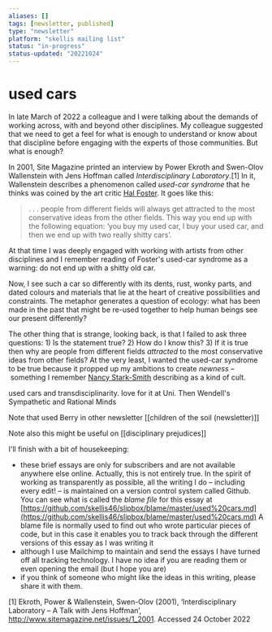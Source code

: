 ```yaml
---
aliases: []
tags: [newsletter, published]
type: "newsletter"
platform: "skellis mailing list"
status: "in-progress"
status-updated: "20221024"
---
```


# used cars

In late March of 2022 a colleague and I were talking about the demands of working across, with and beyond other disciplines. My colleague suggested that we need to get a feel for what is enough to understand or know about that discipline before engaging with the experts of those communities. But what is enough? 

In 2001, Site Magazine printed an interview by Power Ekroth and Swen-Olov Wallenstein with Jens Hoffman called _Interdisciplinary Laboratory_.[1]  In it, Wallenstein describes a phenomenon called _used-car syndrome_ that he thinks was coined by the art critic [Hal Foster](https://en.wikipedia.org/wiki/Hal_Foster_(art_critic)). It goes like this:

 > . . .  people from different fields will always get attracted to the most conservative ideas from the other fields. This way you end up with the following equation: ‘you buy my used car, I buy your used car, and then we end up with two really shitty cars’.

At that time I was deeply engaged with working with artists from other disciplines and I remember reading of Foster's used-car syndrome as a warning: do not end up with a shitty old car. 

Now, I see such a car so differently with its dents, rust, wonky parts, and dated colours and materials that lie at the heart of creative possibilities and constraints. The metaphor generates a question of ecology: what has been made in the past that might be re-used together to help human beings see our present differently? 

The other thing that is strange, looking back, is that I failed to ask three questions: 1) Is the statement true? 2) How do I know this? 3) If it is true then why are people from different fields _attracted_ to the most conservative ideas from other fields? At the very least, I wanted the used-car syndrome to be true because it propped up my ambitions to create _newness_ – something I remember [Nancy Stark-Smith](https://en.wikipedia.org/wiki/Nancy_Stark_Smith) describing as a kind of cult.



used cars and transdisciplinarity. Iove for it at Uni. Then Wendell's Sympathetic and Rational Minds

Note that used Berry in other newsletter [[children of the soil (newsletter)]]

Note also this might be useful on [[disciplinary prejudices]]

I'll finish with a bit of housekeeping:

- these brief essays are only for subscribers and are not available anywhere else online. Actually, this is not entirely true. In the spirit of working as transparently as possible, all the writing I do – including every edit! – is maintained on a version control system called Github. You can see what is called the _blame file_ for this essay at [https://github.com/skellis46/slipbox/blame/master/used%20cars.md](https://github.com/skellis46/slipbox/blame/master/used%20cars.md) A blame file is normally used to find out who wrote particular pieces of code, but in this case it enables you to track back through the different versions of this essay as I was writing it
- although I use Mailchimp to maintain and send the essays I have turned off all tracking technology. I have no idea if you are reading them or even opening the email (but I hope you are)
- if you think of someone who might like the ideas in this writing, please share it with them.


[1] Ekroth, Power & Wallenstein, Swen-Olov (2001), ‘Interdisciplinary Laboratory – A Talk with Jens Hoffman’, <http://www.sitemagazine.net/issues/1_2001>. Accessed 24 October 2022